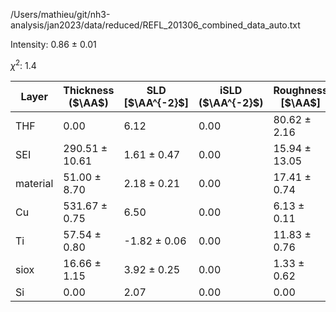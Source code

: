 /Users/mathieu/git/nh3-analysis/jan2023/data/reduced/REFL_201306_combined_data_auto.txt

Intensity: 0.86 ± 0.01

$\chi^2$:  1.4

| Layer | Thickness ($\AA$) | SLD [$\AA^{-2}$] | iSLD ($\AA^{-2}$) | Roughness [$\AA$] |
| --- | --- | --- | --- | --- |
|                  THF | 0.00 | 6.12 | 0.00 | 80.62 ± 2.16 |
|                  SEI | 290.51 ± 10.61 | 1.61 ± 0.47 | 0.00 | 15.94 ± 13.05 |
|             material | 51.00 ± 8.70 | 2.18 ± 0.21 | 0.00 | 17.41 ± 0.74 |
|                   Cu | 531.67 ± 0.75 | 6.50 | 0.00 | 6.13 ± 0.11 |
|                   Ti | 57.54 ± 0.80 | -1.82 ± 0.06 | 0.00 | 11.83 ± 0.76 |
|                 siox | 16.66 ± 1.15 | 3.92 ± 0.25 | 0.00 | 1.33 ± 0.62 |
|                   Si | 0.00 | 2.07 | 0.00 | 0.00 |
